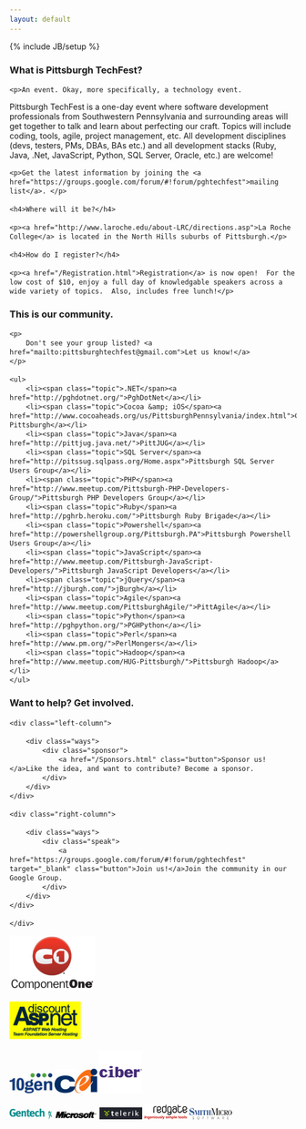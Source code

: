 ```yaml
---
layout: default
---
```

{% include JB/setup %}

<div class="about">
	<h3>What is Pittsburgh TechFest?</h3>

	<p>An event. Okay, more specifically, a technology event.
Pittsburgh TechFest is a one-day event where software development professionals from Southwestern Pennsylvania and surrounding areas will get together to talk and learn about perfecting our craft. Topics will include coding, tools, agile, project management, etc. All development disciplines (devs, testers, PMs, DBAs, BAs etc.) and all development stacks (Ruby, Java, .Net, JavaScript, Python, SQL Server, Oracle, etc.) are welcome!
</p>

	<p>Get the latest information by joining the <a href="https://groups.google.com/forum/#!forum/pghtechfest">mailing list</a>. </p>

	<h4>Where will it be?</h4>

	<p><a href="http://www.laroche.edu/about-LRC/directions.asp">La Roche College</a> is located in the North Hills suburbs of Pittsburgh.</p>

	<h4>How do I register?</h4>

	<p><a href="/Registration.html">Registration</a> is now open!  For the low cost of $10, enjoy a full day of knowledgable speakers across a wide variety of topics.  Also, includes free lunch!</p>
</div>

<div class="user-groups">
	<h3>This is our community.</h3>

	<p>
		Don't see your group listed? <a href="mailto:pittsburghtechfest@gmail.com">Let us know!</a>
	</p>

	<ul>
		<li><span class="topic">.NET</span><a href="http://pghdotnet.org/">PghDotNet</a></li>
		<li><span class="topic">Cocoa &amp; iOS</span><a href="http://www.cocoaheads.org/us/PittsburghPennsylvania/index.html">Cocoaheads Pittsburgh</a></li>
		<li><span class="topic">Java</span><a href="http://pittjug.java.net/">PittJUG</a></li>
		<li><span class="topic">SQL Server</span><a href="http://pitssug.sqlpass.org/Home.aspx">Pittsburgh SQL Server Users Group</a></li>
		<li><span class="topic">PHP</span><a href="http://www.meetup.com/Pittsburgh-PHP-Developers-Group/">Pittsburgh PHP Developers Group</a></li>
		<li><span class="topic">Ruby</span><a href="http://pghrb.heroku.com/">Pittsburgh Ruby Brigade</a></li>
		<li><span class="topic">Powershell</span><a href="http://powershellgroup.org/Pittsburgh.PA">Pittsburgh Powershell Users Group</a></li>
		<li><span class="topic">JavaScript</span><a href="http://www.meetup.com/Pittsburgh-JavaScript-Developers/">Pittsburgh JavaScript Developers</a></li>
		<li><span class="topic">jQuery</span><a href="http://jburgh.com/">jBurgh</a></li>
		<li><span class="topic">Agile</span><a href="http://www.meetup.com/PittsburghAgile/">PittAgile</a></li>
		<li><span class="topic">Python</span><a href="http://pghpython.org/">PGHPython</a></li>
		<li><span class="topic">Perl</span><a href="http://www.pm.org/">PerlMongers</a></li>
		<li><span class="topic">Hadoop</span><a href="http://www.meetup.com/HUG-Pittsburgh/">Pittsburgh Hadoop</a></li>
	</ul>
</div>


<div class="help-out">
	<h3>Want to help? Get involved.</h3>
	<a name="help-out"></a>

	<div class="left-column">

		<div class="ways">
			<div class="sponsor">
				<a href="/Sponsors.html" class="button">Sponsor us!</a>Like the idea, and want to contribute? Become a sponsor.
			</div>
		</div>
	</div>

	<div class="right-column">

		<div class="ways">
			<div class="speak">
				<a href="https://groups.google.com/forum/#!forum/pghtechfest" target="_blank" class="button">Join us!</a>Join the community in our Google Group.
			</div>
		</div>
	</div>

	</div>

<div>
  <a href="http://www.componentone.com/" target="_blank"><img src="/assets/themes/pghtechfest/images/componentone_small.png" alt="Component One" /></a> <br><br>
<a href="http://www.discountasp.net/" target="_blank"><img src="/assets/themes/pghtechfest/images/daspnet_small.gif" alt="Discount ASP.Net" /></a>
<br><br>
<a href="http://www.10gen.com/" target="_blank"><img src="/assets/themes/pghtechfest/images/10gen_small.jpg" alt="10gen" /></a>
<a href="http://www.ceiamerica.com/" target="_blank"><img src="/assets/themes/pghtechfest/images/cei_small.jpg" alt="CEI" /></a>
<a href="http://www.ciber.com/" target="_blank"><img src="/assets/themes/pghtechfest/images/ciber_small.png" alt="Ciber" /></a>
<br><br>
<a href="http://www.gentech.com/"><img src="/assets/themes/pghtechfest/images/gentech_small.jpg" alt="Gentech" /></a>
<a href="http://www.microsoft.com/" target="_blank"><img src="/assets/themes/pghtechfest/images/microsoft_small.jpg" alt="Microsoft" /></a>
<a href="http://www.Telerik.com/" target="_blank"><img src="/assets/themes/pghtechfest/images/telerik_small.gif" alt="Telerik" /></a>
<a href="http://www.red-gate.com/?utm_source=ug&utm_medium=uglogo&utm_content=pittsburgcodecamp&utm_campaign=redgate" target="_blank"><img src="/assets/themes/pghtechfest/images/redgate_small.png" alt="Smith Micro" /></a>
<a href="http://www.SmithMicro.com/" target="_blank"><img src="/assets/themes/pghtechfest/images/SmithMicro_small.jpg" alt="Telerik" /></a>
</div>

<div class="clear"></div>


<!--
In the Fall of 2011, the organizers of Pittsburgh Code Camp decided to see if the other User Groups in the
Pittsburgh area would be interested in having an event where developers interested in all sorts of technologies
could gather together and learn from each other. Everyone agreed that it was a good idea and Pittsburgh TechFest
was born.

We are currently accepting submissions for presentations. Anything related to software development is fair game.
Java, Ruby, PHP, Perl, Python, SQL (any dialect), NoSQL, C#, VB, doesn't matter. "Soft" skills like project management,
agile, career management, presentation skills, winning friends and influencing people - all good topics. Click on
the "Speakers" tab above to submit your talk.

We are also accepting sponsors. Click on the "Sponsors" link above for more information.

If you would like to stay up to date on the latest happenings, join our mailing list on
 [Google Groups](https://groups.google.com/forum/#!forum/pghtechfest).

[La Roche College](http://www.laroche.edu/about-LRC/directions.asp) is located in the North Hills suburbs of Pittsburgh.

We are on [Lanyrd](http://lanyrd.com/2012/pghtechfest/) and [LinkedIn](http://linkd.in/Hkw1M5), too.

Registration will be opening in late April/early May - check back for updates. Note that this will not be a free
event, but we are expecting the cost to be very low (in the neighborhood of $10).

#### Recent News

<ul class="posts">
  {% for post in site.posts %}
    <li><span>{{ post.date | date_to_string }}</span> &raquo; <a href="{{ BASE_PATH }}{{ post.url }}">{{ post.title }}</a></li>
  {% endfor %}
</ul>
-->
